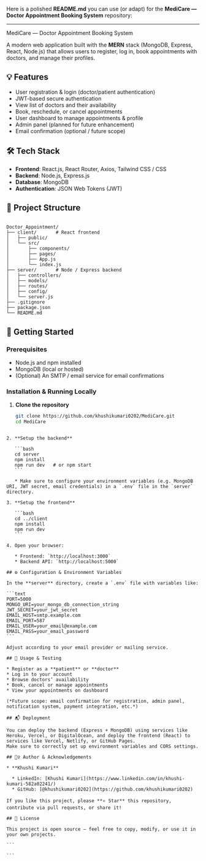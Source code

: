 Here is a polished **README.md** you can use (or adapt) for the **MediCare — Doctor Appointment Booking System** repository:

---


MediCare — Doctor Appointment Booking System

A modern web application built with the **MERN** stack (MongoDB, Express, React, Node.js) that allows users to register, log in, book appointments with doctors, and manage their profiles.

## 💡 Features

- User registration & login (doctor/patient authentication)  
- JWT-based secure authentication  
- View list of doctors and their availability  
- Book, reschedule, or cancel appointments  
- User dashboard to manage appointments & profile  
- Admin panel (planned for future enhancement)  
- Email confirmation (optional / future scope)  

## 🛠️ Tech Stack

- **Frontend**: React.js, React Router, Axios, Tailwind CSS / CSS  
- **Backend**: Node.js, Express.js  
- **Database**: MongoDB  
- **Authentication**: JSON Web Tokens (JWT)  

## 📂 Project Structure

```

Doctor_Appointment/
├── client/       # React frontend
│   ├── public/
│   └── src/
│       ├── components/
│       ├── pages/
│       ├── App.js
│       └── index.js
├── server/       # Node / Express backend
│   ├── controllers/
│   ├── models/
│   ├── routes/
│   ├── config/
│   └── server.js
├── .gitignore
├── package.json
└── README.md

````

## 🚀 Getting Started

### Prerequisites

- Node.js and npm installed
- MongoDB (local or hosted)
- (Optional) An SMTP / email service for email confirmations

### Installation & Running Locally

1. **Clone the repository**
   ```bash
   git clone https://github.com/khushikumari0202/MediCare.git
   cd MediCare
````

2. **Setup the backend**

   ```bash
   cd server
   npm install
   npm run dev   # or npm start
   ```

   * Make sure to configure your environment variables (e.g. MongoDB URI, JWT secret, email credentials) in a `.env` file in the `server` directory.

3. **Setup the frontend**

   ```bash
   cd ../client
   npm install
   npm run dev
   ```

4. Open your browser:

   * Frontend: `http://localhost:3000`
   * Backend API: `http://localhost:5000`

## ⚙️ Configuration & Environment Variables

In the **server** directory, create a `.env` file with variables like:

```text
PORT=5000
MONGO_URI=your_mongo_db_connection_string
JWT_SECRET=your_jwt_secret
EMAIL_HOST=smtp.example.com
EMAIL_PORT=587
EMAIL_USER=your_email@example.com
EMAIL_PASS=your_email_password
```

Adjust according to your email provider or mailing service.

## 🧪 Usage & Testing

* Register as a **patient** or **doctor**
* Log in to your account
* Browse doctors’ availability
* Book, cancel or manage appointments
* View your appointments on dashboard

(*Future scope: email confirmation for registration, admin panel, notification system, payment integration, etc.*)

## 📬 Deployment

You can deploy the backend (Express + MongoDB) using services like Heroku, Vercel, or DigitalOcean, and deploy the frontend (React) to services like Vercel, Netlify, or GitHub Pages.
Make sure to correctly set up environment variables and CORS settings.

## 🙋‍♀️ Author & Acknowledgements

* **Khushi Kumari**

  * LinkedIn: [Khushi Kumari](https://www.linkedin.com/in/khushi-kumari-582a02241/)
  * GitHub: [@khushikumari0202](https://github.com/khushikumari0202)

If you like this project, please **⭐ Star** this repository, contribute via pull requests, or share it!

## 📝 License

This project is open source — feel free to copy, modify, or use it in your own projects.

```

```

